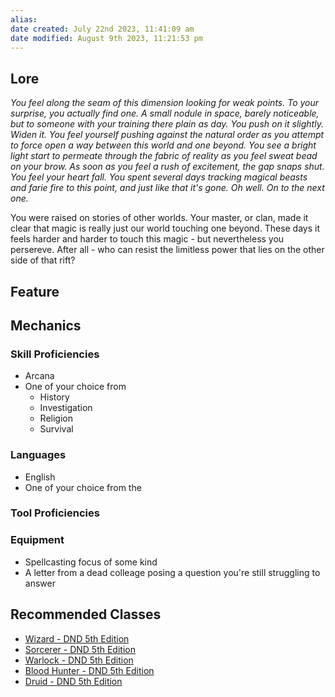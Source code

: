 ```yaml
---
alias: 
date created: July 22nd 2023, 11:41:09 am
date modified: August 9th 2023, 11:21:53 pm
---
```

## Lore
*You feel along the seam of this dimension looking for weak points. To your surprise, you actually find one. A small nodule in space, barely noticeable, but to someone with your training there plain as day. You push on it slightly. Widen it. You feel yourself pushing against the natural order as you attempt to force open a way between this world and one beyond. You see a bright light start to permeate through the fabric of reality as you feel sweat bead on your brow. As soon as you feel a rush of excitement, the gap snaps shut. You feel your heart fall. You spent several days tracking magical beasts and farie fire to this point, and just like that it's gone. Oh well. On to the next one.*

You were raised on stories of other worlds. Your master, or clan, made it clear that magic is really just our world touching one beyond. These days it feels harder and harder to touch this magic - but nevertheless you persereve. After all - who can resist the limitless power that lies on the other side of that rift?
## Feature

## Mechanics
### Skill Proficiencies
- Arcana
- One of your choice from
	- History
	- Investigation
	- Religion
	- Survival
### Languages
- English
- One of your choice from the [](Worldbuilding/Languages.md#Magical%20Languages)
### Tool Proficiencies
### Equipment
- Spellcasting focus of some kind
- A letter from a dead colleage posing a question you're still struggling to answer

## Recommended Classes
- [Wizard - DND 5th Edition](http://dnd5e.wikidot.com/wizard)
- [Sorcerer - DND 5th Edition](http://dnd5e.wikidot.com/sorcerer)
- [Warlock - DND 5th Edition](http://dnd5e.wikidot.com/warlock)
- [Blood Hunter - DND 5th Edition](http://dnd5e.wikidot.com/blood-hunter)
- [Druid - DND 5th Edition](http://dnd5e.wikidot.com/druid)
